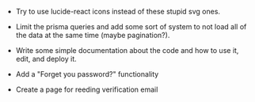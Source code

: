 - Try to use lucide-react icons instead of these stupid svg ones.

- Limit the prisma queries and add some sort of system to not load all of the data at the same time (maybe pagination?).

- Write some simple documentation about the code and how to use it, edit, and deploy it.

- Add a "Forget you password?" functionality

- Create a page for reeding verification email
